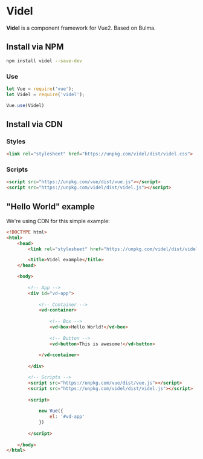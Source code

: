 # Videl

**Videl** is a component framework for Vue2. Based on Bulma.

## Install via NPM

``` bash
npm install videl --save-dev
```

### Use

```javascript
let Vue = require('vue');
let Videl = require('videl');

Vue.use(Videl)
```

## Install via CDN

### Styles

``` html
<link rel="stylesheet" href="https://unpkg.com/videl/dist/videl.css">
```

### Scripts

``` html
<script src="https://unpkg.com/vue/dist/vue.js"></script>
<script src="https://unpkg.com/videl/dist/videl.js"></script>
```

## "Hello World" example

We're using CDN for this simple example:

``` html
<!DOCTYPE html>
<html>
    <head>
        <link rel="stylesheet" href="https://unpkg.com/videl/dist/videl.css">

        <title>Videl example</title>
    </head>

    <body>
    
        <!-- App -->
        <div id="vd-app">
        
            <!-- Container -->
            <vd-container>
            
                <!-- Box -->
                <vd-box>Hello World!</vd-box>
                
                <!-- Button -->
                <vd-button>This is awesome!</vd-button>
                
            </vd-container>
            
        </div>

        <!-- Scripts -->
        <script src="https://unpkg.com/vue/dist/vue.js"></script>
        <script src="https://unpkg.com/videl/dist/videl.js"></script>
        
        <script>
        
        	new Vue({
        		el: '#vd-app'
        	})
        	
        </script>
        
    </body>
</html>
```